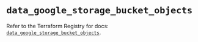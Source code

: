 # `data_google_storage_bucket_objects`

Refer to the Terraform Registry for docs: [`data_google_storage_bucket_objects`](https://registry.terraform.io/providers/hashicorp/google/6.48.0/docs/data-sources/storage_bucket_objects).
